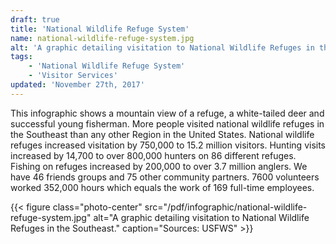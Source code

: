 ```yaml
---
draft: true
title: 'National Wildlife Refuge System'
name: national-wildlife-refuge-system.jpg
alt: 'A graphic detailing visitation to National Wildlife Refuges in the Southeast.'
tags:
    - 'National Wildlife Refuge System'
    - 'Visitor Services'
updated: 'November 27th, 2017'
---
```


This infographic shows a mountain view of a refuge, a white-tailed deer and successful young fisherman. More people visited national wildlife refuges in the Southeast than any other Region in the United States. National wildlife refuges increased visitation by 750,000 to 15.2 million visitors. Hunting visits increased by 14,700 to over 800,000 hunters on 86 different refuges. Fishing on refuges increased by 200,000 to over 3.7 million anglers. We have 46 friends groups and 75 other community partners. 7600 volunteers worked 352,000 hours which equals the work of 169 full-time employees. 

{{< figure class="photo-center" src="/pdf/infographic/national-wildlife-refuge-system.jpg" alt="A graphic detailing visitation to National Wildlife Refuges in the Southeast." caption="Sources: USFWS" >}}
